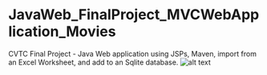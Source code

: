 # JavaWeb_FinalProject_MVCWebApplication_Movies
CVTC Final Project - Java Web application using JSPs, Maven, import from an Excel Worksheet, and add to an Sqlite database. 
![alt text](https://user-images.githubusercontent.com/69563324/118417576-454ef580-b67a-11eb-803a-6bfe44a93f5b.jpg)
